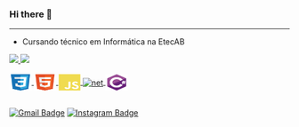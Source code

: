 ### Hi there 👋
---

* Cursando técnico em Informática na EtecAB 
<div>
  <a href="https://github.com/juhriber">
  <img height="180em" src="https://github-readme-stats.vercel.app/api?username=juhriber&show_icons=true&theme=monokai&include_all_commits=true&count_private=true"/>
  <img height="180em" src="https://github-readme-stats.vercel.app/api/top-langs/?username=juhriber&layout=compact&langs_count=7&theme=monokai"/>
</div>

</div>
<div style="display: inline_block"><br>
  <img align="center" alt="Elo-CSS" height="30" width="40" src="https://raw.githubusercontent.com/devicons/devicon/master/icons/css3/css3-original.svg">
  <img align="center" alt="Elo-HTML" height="30" width="40" src="https://raw.githubusercontent.com/devicons/devicon/master/icons/html5/html5-original.svg">
  <img align="center" alt="Elo-Js" height="30" width="40" src="https://raw.githubusercontent.com/devicons/devicon/master/icons/javascript/javascript-plain.svg">
  <img align="center" alt="net" height="30" width="40" src=https://img.shields.io/badge/.NET-5C2D91?style=for-the-badge&logo=.net&logoColor=white>
  <img align="center" alt="Isa-Csharp" height="30" width="40" src="https://raw.githubusercontent.com/devicons/devicon/master/icons/csharp/csharp-original.svg">
</div>
<div style="display: inline_block"><br>

  
[![Gmail Badge](https://img.shields.io/badge/-j.de.s.r.25@gmail.com-6633cc?style=flat-square&logo=Gmail&logoColor=white&link=mailto:j.de.s.r.25@gmail.com)](mailto:j.de.s.r.25@gmail.com)
[![Instagram Badge](https://img.shields.io/badge/-Instagram-violet?style=flat-square&logo=Instagram&logoColor=white&link=https://www.instagram.com/axelemu_ffs/)](https://www.instagram.com/axelemu_ffs/)
  

